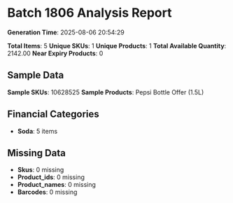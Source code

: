 # Batch 1806 Analysis Report

**Generation Time**: 2025-08-06 20:54:29

**Total Items**: 5
**Unique SKUs**: 1
**Unique Products**: 1
**Total Available Quantity**: 2142.00
**Near Expiry Products**: 0

## Sample Data
**Sample SKUs**: 10628525
**Sample Products**: Pepsi Bottle Offer (1.5L)

## Financial Categories
- **Soda**: 5 items

## Missing Data
- **Skus**: 0 missing
- **Product_ids**: 0 missing
- **Product_names**: 0 missing
- **Barcodes**: 0 missing
